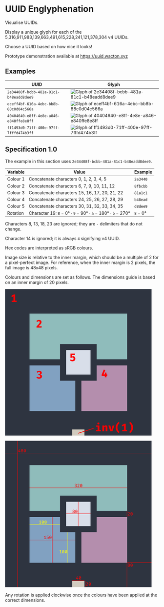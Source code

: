 # UUID Englyphenation
Visualise UUIDs.

Display a unique glyph for each of the 5,316,911,983,139,663,491,615,228,241,121,378,304 v4 UUIDs.

Choose a UUID based on how nice it looks!

Prototype demonstration available at https://uuid.wacton.xyz

## Examples

| UUID                                   | Glyph                                                                                                                              |
|----------------------------------------|------------------------------------------------------------------------------------------------------------------------------------|
| `2e34408f-bcbb-481a-81c1-b48eadd8dee9` | ![Glyph of 2e34408f-bcbb-481a-81c1-b48eadd8dee9](https://uuid.waacton-cloudflare.workers.dev/2e34408f-bcbb-481a-81c1-b48eadd8dee9) |
| `eceff4bf-616a-4ebc-bb8b-88c0d04c566a` | ![Glyph of eceff4bf-616a-4ebc-bb8b-88c0d04c566a](https://uuid.waacton-cloudflare.workers.dev/eceff4bf-616a-4ebc-bb8b-88c0d04c566a) |
| `40404640-e8ff-4e8e-a846-e840ffe8e8ff` | ![Glyph of 40404640-e8ff-4e8e-a846-e840ffe8e8ff](https://uuid.waacton-cloudflare.workers.dev/40404640-e8ff-4e8e-a846-e840ffe8e8ff) |
| `ff1493d0-71ff-400e-97ff-7fffd474b3ff` | ![Glyph of ff1493d0-71ff-400e-97ff-7fffd474b3ff](https://uuid.waacton-cloudflare.workers.dev/ff1493d0-71ff-400e-97ff-7fffd474b3ff) |

## Specification 1.0

The example in this section uses `2e34408f-bcbb-481a-81c1-b48eadd8dee9`.

| Variable | Value                                                        | Example  |
|----------|--------------------------------------------------------------|----------|
| Colour 1 | Concatenate characters 0, 1, 2, 3, 4, 5                      | `2e3440` |
| Colour 2 | Concatenate characters 6, 7, 9, 10, 11, 12                   | `8fbcbb` | 
| Colour 3 | Concatenate characters 15, 16, 17, 20, 21, 22                | `81a1c1` |
| Colour 4 | Concatenate characters 24, 25, 26, 27, 28, 29                | `b48ead` |
| Colour 5 | Concatenate characters 30, 31, 32, 33, 34, 35                | `d8dee9` |
| Rotation | Character 19: `8` = 0° · `9` = 90° · `a` = 180° · `b` = 270° | `8` = 0° |

Characters 8, 13, 18, 23 are ignored; they are `-` delimiters that do not change.

Character 14 is ignored; it is always `4` signifying v4 UUID.

Hex codes are interpreted as sRGB colours.

Image size is relative to the inner margin, which should be a multiple of 2 for a pixel-perfect image.
For reference, when the inner margin is 2 pixels, the full image is 48x48 pixels.

Colours and dimensions are set as follows. The dimensions guide is based on an inner margin of 20 pixels.

![Glyph colours](colours.png)

![Glyph dimensions](dimensions.png)

Any rotation is applied clockwise once the colours have been applied at the correct dimensions.
